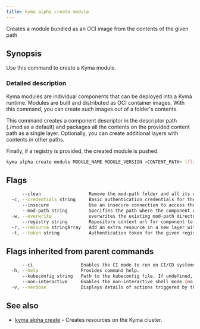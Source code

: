 ```yaml
---
title: kyma alpha create module
---
```


Creates a module bundled as an OCI image from the contents of the given path

## Synopsis

Use this command to create a Kyma module.

### Detailed description

Kyma modules are individual components that can be deployed into a Kyma runtime. Modules are built and distributed as OCI container images. 
With this command, you can create such images out of a folder's contents.

This command creates a component descriptor in the descriptor path (./mod as a default) and packages all the contents on the provided content path as a single layer.
Optionally, you can create additional layers with contents in other paths.

Finally, if a registry is provided, the created module is pushed.


```bash
kyma alpha create module MODULE_NAME MODULE_VERSION <CONTENT_PATH> [flags]
```

## Flags

```bash
      --clean                  Remove the mod-path folder and all its contents at the end.
  -c, --credentials string     Basic authentication credentials for the given registry in the format user:password
      --insecure               Use an insecure connection to access the registry.
      --mod-path string        Specifies the path where the component descriptor and module packaging will be stored. If the path already has a descriptor use the overwrite flag to overwrite it (default "./mod")
  -w, --overwrite              overwrites the existing mod-path directory if it exists
      --registry string        Repository context url for component to upload. The repository url will be automatically added to the repository contexts in the module
  -r, --resource stringArray   Add an extra resource in a new layer with format <NAME:TYPE@PATH>. It is also possible to provide only a path; name will default to the last path element and type to 'helm-chart'
  -t, --token string           Authentication token for the given registry (alternative to basic authentication).
```

## Flags inherited from parent commands

```bash
      --ci                  Enables the CI mode to run on CI/CD systems. It avoids any user interaction (such as no dialog prompts) and ensures that logs are formatted properly in log files (such as no spinners for CLI steps).
  -h, --help                Provides command help.
      --kubeconfig string   Path to the kubeconfig file. If undefined, Kyma CLI uses the KUBECONFIG environment variable, or falls back "/$HOME/.kube/config".
      --non-interactive     Enables the non-interactive shell mode (no colorized output, no spinner)
  -v, --verbose             Displays details of actions triggered by the command.
```

## See also

* [kyma alpha create](kyma_alpha_create.md)	 - Creates resources on the Kyma cluster.

